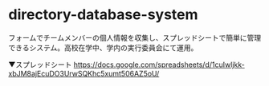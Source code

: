 # directory-database-system
フォームでチームメンバーの個人情報を収集し、スプレッドシートで簡単に管理できるシステム。高校在学中、学内の実行委員会にて運用。

▼スプレッドシート
https://docs.google.com/spreadsheets/d/1cuIwljkk-xbJM8ajEcuDO3UrwSQKhc5xumt506AZ5oU/
